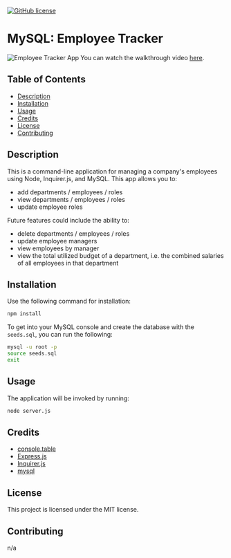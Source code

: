 [![GitHub license](https://img.shields.io/badge/license-MIT-blue.svg)](https://github.com/maphaiyarath/employee-tracker)
# MySQL: Employee Tracker

![Employee Tracker App](./TODO)
You can watch the walkthrough video [here](TODO).

## Table of Contents
* [Description](#description)
* [Installation](#installation)
* [Usage](#usage)
* [Credits](#credits)
* [License](#license)
* [Contributing](#contributing)

## Description
This is a command-line application for managing a company's employees using Node, Inquirer.js, and MySQL. This app allows you to:
- add departments / employees / roles
- view departments / employees / roles
- update employee roles

Future features could include the ability to:
- delete departments / employees / roles
- update employee managers
- view employees by manager
- view the total utilized budget of a department, i.e. the combined salaries of all employees in that department

## Installation
Use the following command for installation:
```bash
npm install
```

To get into your MySQL console and create the database with the `seeds.sql`, you can run the following:
```bash
mysql -u root -p
source seeds.sql
exit
```

## Usage
The application will be invoked by running:
```bash
node server.js
```

## Credits
* [console.table](https://www.npmjs.com/package/console.table)
* [Express.js](http://expressjs.com/)
* [Inquirer.js](https://www.npmjs.com/package/inquirer)
* [mysql](https://www.npmjs.com/package/mysql)

## License
This project is licensed under the MIT license.

## Contributing
n/a
